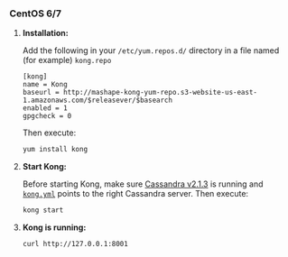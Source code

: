 ### CentOS 6/7

1. **Installation:**

    Add the following in your `/etc/yum.repos.d/` directory in a file named (for example) `kong.repo`

    ```
    [kong]
    name = Kong
    baseurl = http://mashape-kong-yum-repo.s3-website-us-east-1.amazonaws.com/$releasever/$basearch
    enabled = 1
    gpgcheck = 0
    ```

    Then execute:

    ```bash
    yum install kong
    ```

2. **Start Kong:**

    Before starting Kong, make sure [Cassandra v2.1.3](http://cassandra.apache.org/) is running and [`kong.yml`](/docs/{{site.data.kong_latest}}/configuration) points to the right Cassandra server. Then execute:

    ```bash
    kong start
    ```

3. **Kong is running:**

    ```bash
    curl http://127.0.0.1:8001
    ```
